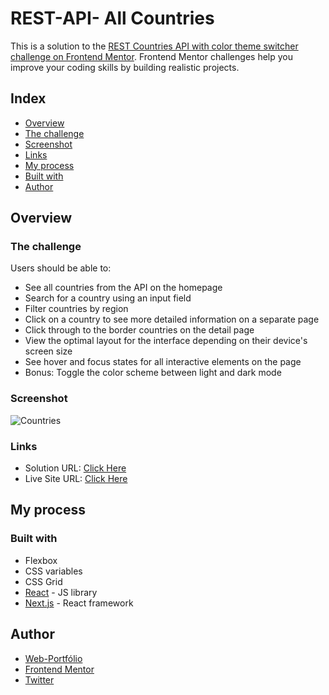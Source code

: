 # REST-API- All Countries

This is a solution to the [REST Countries API with color theme switcher challenge on Frontend Mentor](https://www.frontendmentor.io/challenges/rest-countries-api-with-color-theme-switcher-5cacc469fec04111f7b848ca). Frontend Mentor challenges help you improve your coding skills by building realistic projects.

## Index

- [Overview](#overview)
- [The challenge](#the-challenge)
- [Screenshot](#screenshot)
- [Links](#links)
- [My process](#my-process)
- [Built with](#built-with)
- [Author](#author)

## Overview

### The challenge

Users should be able to:

- See all countries from the API on the homepage
- Search for a country using an input field
- Filter countries by region
- Click on a country to see more detailed information on a separate page
- Click through to the border countries on the detail page
- View the optimal layout for the interface depending on their device's screen size
- See hover and focus states for all interactive elements on the page
- Bonus: Toggle the color scheme between light and dark mode


### Screenshot

![Countries](./idea/countries.jpg)

### Links

- Solution URL: [Click Here](https://github.com/manueldinisjunior/REST-API-Countries)
- Live Site URL: [Click Here](https://manueldinisjunior.github.io/REST-API-Countries/)

## My process

### Built with

- Flexbox
- CSS variables
- CSS Grid
- [React](https://reactjs.org/) - JS library
- [Next.js](https://nextjs.org/) - React framework

## Author

- [Web-Portfólio](manueldinisjunior.com)
- [Frontend Mentor](https://www.frontendmentor.io/profile/manueldinisjunir)
- [Twitter](https://www.twitter.com/manueldinisjr)

